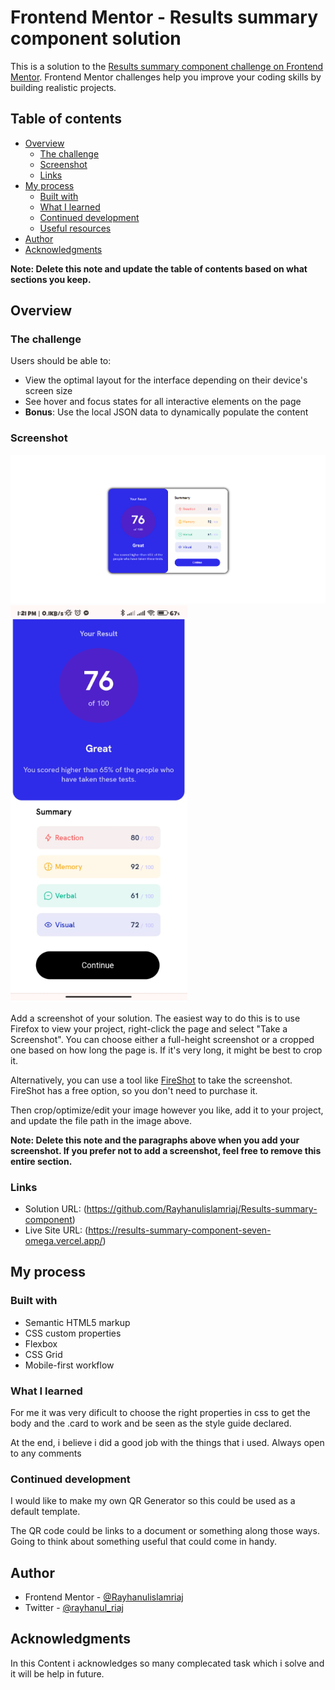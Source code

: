 # Frontend Mentor - Results summary component solution

This is a solution to the [Results summary component challenge on Frontend Mentor](https://www.frontendmentor.io/challenges/results-summary-component-CE_K6s0maV). Frontend Mentor challenges help you improve your coding skills by building realistic projects.

## Table of contents

- [Overview](#overview)
  - [The challenge](#the-challenge)
  - [Screenshot](#screenshot)
  - [Links](#links)
- [My process](#my-process)
  - [Built with](#built-with)
  - [What I learned](#what-i-learned)
  - [Continued development](#continued-development)
  - [Useful resources](#useful-resources)
- [Author](#author)
- [Acknowledgments](#acknowledgments)

**Note: Delete this note and update the table of contents based on what sections you keep.**

## Overview

### The challenge

Users should be able to:

- View the optimal layout for the interface depending on their device's screen size
- See hover and focus states for all interactive elements on the page
- **Bonus**: Use the local JSON data to dynamically populate the content

### Screenshot

![Alt text](image.png)
![Alt text](image-1.png)

Add a screenshot of your solution. The easiest way to do this is to use Firefox to view your project, right-click the page and select "Take a Screenshot". You can choose either a full-height screenshot or a cropped one based on how long the page is. If it's very long, it might be best to crop it.

Alternatively, you can use a tool like [FireShot](https://getfireshot.com/) to take the screenshot. FireShot has a free option, so you don't need to purchase it.

Then crop/optimize/edit your image however you like, add it to your project, and update the file path in the image above.

**Note: Delete this note and the paragraphs above when you add your screenshot. If you prefer not to add a screenshot, feel free to remove this entire section.**

### Links

- Solution URL: (https://github.com/Rayhanulislamriaj/Results-summary-component)
- Live Site URL: (https://results-summary-component-seven-omega.vercel.app/)

## My process

### Built with

- Semantic HTML5 markup
- CSS custom properties
- Flexbox
- CSS Grid
- Mobile-first workflow

### What I learned

For me it was very dificult to choose the right properties in css to get the body and the .card to work and be seen as the style guide declared.

At the end, i believe i did a good job with the things that i used. Always open to any comments

### Continued development

I would like to make my own QR Generator so this could be used as a default template.

The QR code could be links to a document or something along those ways. Going to think about something useful that could come in handy.

## Author

- Frontend Mentor - [@Rayhanulislamriaj](https://www.frontendmentor.io/profile/Rayhanulislamriaj)
- Twitter - [@rayhanul_riaj](https://twitter.com/rayhanul_riaj)

## Acknowledgments

In this Content i acknowledges so many complecated task which i solve and it will be help in future.

